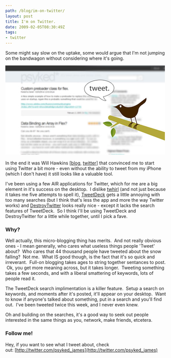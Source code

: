 ```yaml
---
path: /blog/im-on-twitter/
layout: post
title: I'm on Twitter.
date: 2009-02-05T08:30:49Z
tags:
- twitter
---
```


Some might say slow on the uptake, some would argue that I'm not jumping on the bandwagon without considering where it's going.

![I'm on Twitter](twitter.jpg)

In the end it was Will Hawkins \[[blog](http://blog.arryawke.co.uk/), [twitter](http://twitter.com/arryawke)\] that convinced me to start using Twitter a bit more - even without the ability to tweet from my iPhone (which I don't have) it still looks like a valuable tool.

I've been using a few AIR applications for Twitter, which for me are a big element in it's success on the desktop.  I dislike [twhirl](http://www.twhirl.org/) (and not just because it takes me five attempts to spell it), [TweetDeck](http://www.tweetdeck.com/beta/) gets a little annoying with too many searches (but I think that's less the app and more the way Twitter works) and [DestroyTwitter](http://www.destroytoday.com/?p=Project&id=DestroyTwitter) looks really nice - except it lacks the search features of TweetDeck.  So I think I'll be using TweetDeck and DestroyTwitter for a little while together, until I pick a fave.

### Why?

Well actually, this micro-blogging thing has merits.  And not really obvious ones - I mean generally, who cares what useless things people 'Tweet' about?  Who cares that 44 thousand people have tweeted about the snow falling?  Not me.  What IS good though, is the fact that it's so quick and irreverant.  Full-on blogging takes ages to string together sentances to post.  Ok, you get more meaning across, but it takes longer.  Tweeting something takes a few seconds, and with a liberal smattering of keywords, lots of people read it.

The TweetDeck search implimentation is a killer feature.  Setup a search on keywords, and moments after it's posted, it'll appear on your desktop.  Want to know if anyone's talked about something, put in a search and you'll find out.  I've been tweeted twice this week, and I never even knew.

Oh and building on the searches, it's a good way to seek out people interested in the same things as you, network, make friends, etcetera.

### Follow me!

Hey, if you want to see what I tweet about, check out: [http://twitter.com/psyked_james](http://twitter.com/psyked_james)